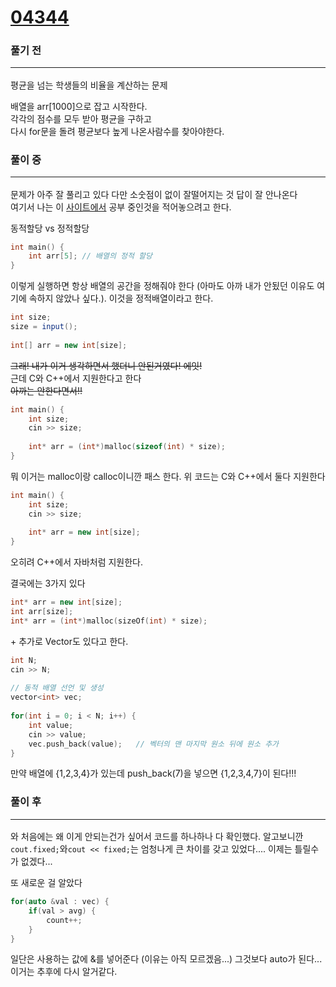 # [04344](https://www.acmicpc.net/problem/4344)

### 풀기 전 <hr>
평균을 넘는 학생들의 비율을 계산하는 문제

배열을 arr[1000]으로 잡고 시작한다.<br>
각각의 점수를 모두 받아 평균을 구하고 <br>
다시 for문을 돌려 평균보다 높게 나온사람수를 찾아야한다.<br>

### 풀이 중 <hr>
문제가 아주 잘 풀리고 있다 다만 소숫점이 없이 잘떨어지는 것 답이 잘 안나온다 <br>
여기서 나는 이 [사이트에서](https://st-lab.tistory.com/280?category=949960) 공부 중인것을 적어놓으려고 한다.

동적할당 vs 정적할당
```cpp
int main() {
	int arr[5];	// 배열의 정적 할당
}
```
이렇게 실행하면 항상 배열의 공간을 정해줘야 한다 (아마도 아까 내가 안됬던 이유도 여기에 속하지 않았나 싶다.). 이것을 정적배열이라고 한다.
```java
int size;
size = input();
 
int[] arr = new int[size];
```
~~그래! 내가 이거 생각하면서 했더니 안된거였다! 에잇!~~ <br>근데 C와 C++에서 지원한다고 한다<br> ~~아까는 안한다면서!!~~

```cpp
int main() {
	int size;
	cin >> size;
 
	int* arr = (int*)malloc(sizeof(int) * size);
}
```
뭐 이거는 malloc이랑 calloc이니깐 패스 한다. 위 코드는 C와 C++에서 둘다 지원한다

```cpp
int main() {
	int size;
	cin >> size;
 
	int* arr = new int[size];
}
``` 
오히려 C++에서 자바처럼 지원한다.

결국에는 3가지 있다
```cpp
int* arr = new int[size];
int arr[size];
int* arr = (int*)malloc(sizeOf(int) * size);
```
\+ 추가로 Vector도 있다고 한다.

```cpp
int N;
cin >> N;
 
// 동적 배열 선언 및 생성
vector<int> vec;
 
for(int i = 0; i < N; i++) {
	int value;
	cin >> value;
	vec.push_back(value);	// 벡터의 맨 마지막 원소 뒤에 원소 추가
}
```
만약 배열에 {1,2,3,4}가 있는데 push_back(7)을 넣으면 {1,2,3,4,7}이 된다!!!


### 풀이 후<hr>
와 처음에는 왜 이게 안되는건가 싶어서 코드를 하나하나 다 확인했다. 알고보니깐 `cout.fixed;`와`cout << fixed;`는 엄청나게 큰 차이를 갖고 있었다.... 이제는 틀릴수가 없겠다...

또 새로운 걸 알았다
```cpp
for(auto &val : vec) {
	if(val > avg) {
		count++;
	}
}
```
일단은 사용하는 값에 &를 넣어준다 (이유는 아직 모르겠음...) 그것보다 auto가 된다... 이거는 추후에 다시 알거같다.